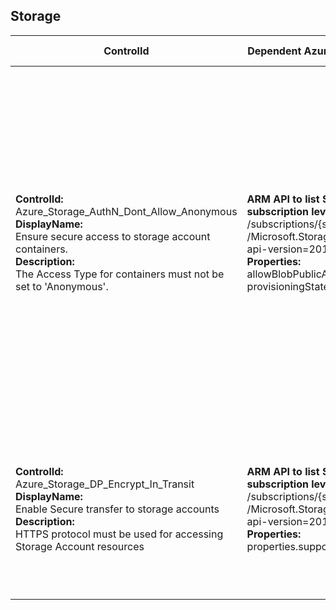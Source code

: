 ## Storage

| ControlId | Dependent Azure API(s) and Properties | Control spec-let |
|-----------|-------------------------------------|------------------|
| <b>ControlId:</b><br>Azure_Storage_AuthN_Dont_Allow_Anonymous<br><b>DisplayName:</b><br>Ensure secure access to storage account containers.<br><b>Description: </b><br>The Access Type for containers must not be set to 'Anonymous'. | <b>ARM API to list Storage Account at subscription level: </b><br>/subscriptions/{subscriptionId}/providers<br>/Microsoft.Storage/storageAccounts?<br>api-version=2019-06-01 <br><b>Properties:</b><br>allowBlobPublicAccess, provisioningState, kind | <b>Passed: </b><br>Storage does not have any container with public access.<br><b>Failed: </b><br>Storage has at least one container with public access or provisioning state for storage is not 'Succeeded'.<br><b>Verify: </b><br>Not able to fetch container details for storage.<br><b>NotApplicable: </b><br>Storage is of type FileStorage.(Kind FileStorage does not support containers). |
| <b>ControlId:</b><br>Azure_Storage_DP_Encrypt_In_Transit<br><b>DisplayName:</b><br>Enable Secure transfer to storage accounts<br><b>Description: </b><br> HTTPS protocol must be used for accessing Storage Account resources | <b> ARM API to list Storage Account at subscription level: </b><br>/subscriptions/{subscriptionId}/providers<br>/Microsoft.Storage/storageAccounts?<br> api-version=2019-06-01 <br><b>Properties:</b><br> properties.supportsHttpsTrafficOnly | <b>Passed: </b><br>Storage supports encryption in transit using HTTPS protocol.<br><b>Failed: </b><br>Storage does not support encryption in transit using HTTPS protocol. |